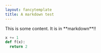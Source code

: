 ```yaml
---
layout: fancytemplate
title: A markdown test
---
```

<main>
This is some content.  It is in **markdown**!!

```python
x += 1
def f(x):
  return 2
```
</main>
